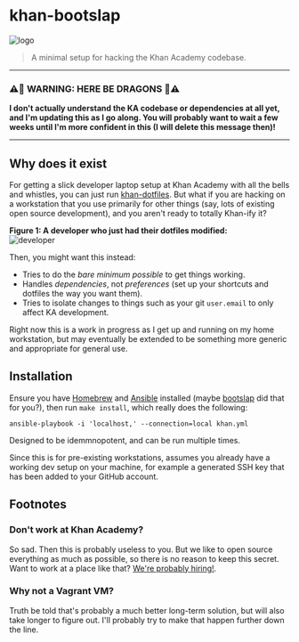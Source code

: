 # khan-bootslap
![logo](https://www.kastatic.org/images/domains/hopper_with_laptop.png)
> A minimal setup for hacking the Khan Academy codebase.

---
### :warning::dragon: WARNING: HERE BE DRAGONS :dragon::warning:
**I don't actually understand the KA codebase or dependencies at all yet, and I'm
updating this as I go along.  You will probably want to wait a few weeks until
I'm more confident in this (I will delete this message then)!**

---

## Why does it exist

For getting a slick developer laptop setup at Khan Academy with all the bells
and whistles, you can just run [khan-dotfiles].  But what if you are hacking on
a workstation that you use primarily for other things (say, lots of existing
open source development), and you aren't ready to totally Khan-ify it?

**Figure 1: A developer who just had their dotfiles modified:**  
![developer](http://www.quickmeme.com/img/df/df0ff33f266f32214d219b927452e45fc1dffeaee2a32c2df03cac793d08d36a.jpg)

Then, you might want this instead:
- Tries to do the _bare minimum possible_ to get things working.
- Handles _dependencies_, not _preferences_ (set up your shortcuts and dotfiles the way you want them).
- Tries to isolate changes to things such as your git `user.email` to only affect KA development.

Right now this is a work in progress as I get up and running on my home
workstation, but may eventually be extended to be something more generic
and appropriate for general use.


## Installation

Ensure you have [Homebrew] and [Ansible] installed (maybe [bootslap] did that
for you?), then run `make install`, which really does the following:

    ansible-playbook -i 'localhost,' --connection=local khan.yml

Designed to be idemmnopotent, and can be run multiple times.

Since this is for pre-existing workstations, assumes you already have a working
dev setup on your machine, for example a  generated SSH key that has been added
to your GitHub account.

## Footnotes

### Don't work at Khan Academy?

So sad. Then this is probably useless to you. But we like to open source
everything as much as possible, so there is no reason to keep this secret. Want
to work at a place like that? [We're probably hiring!][careers].

### Why not a Vagrant VM?

Truth be told that's probably a much better long-term solution, but will also
take longer to figure out. I'll probably try to make that happen further down
the line.

[khan-dotfiles]:  https://github.com/khan/khan-dotfiles
[homebrew]:       http://brew.sh
[ansible]:        http://ansible.com
[bootslap]:       https://github.com/mroth
[careers]:        https://www.khanacademy.org/careers
